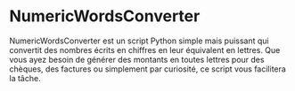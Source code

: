# NumericWordsConverter
NumericWordsConverter est un script Python simple mais puissant qui convertit des nombres écrits en chiffres en leur équivalent en lettres. Que vous ayez besoin de générer des montants en toutes lettres pour des chèques, des factures ou simplement par curiosité, ce script vous facilitera la tâche.
